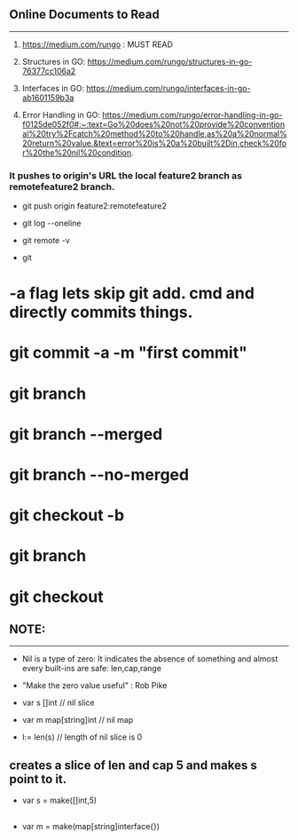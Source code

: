 ##                      Online Documents to Read
------------------------------------------------------------------------------------------
1. https://medium.com/rungo : MUST READ 

2. Structures in GO: https://medium.com/rungo/structures-in-go-76377cc106a2 
3. Interfaces in GO: https://medium.com/rungo/interfaces-in-go-ab1601159b3a 


4. Error Handling in GO: 
    https://medium.com/rungo/error-handling-in-go-f0125de052f0#:~:text=Go%20does%20not%20provide%20conventional%20try%2Fcatch%20method%20to%20handle,as%20a%20normal%20return%20value.&text=error%20is%20a%20built%2Din,check%20for%20the%20nil%20condition. 

###  It pushes to origin's URL the local feature2 branch as remotefeature2 branch.
-   git push origin feature2:remotefeature2

- git log --oneline
- git remote -v 
- git 

# -a flag lets skip git add. cmd and directly commits things.
# git commit -a -m "first commit"

# git branch 
# git branch --merged
# git branch --no-merged
# git checkout -b <brancName> 
# git branch <branchName>
# git checkout <branchName>


## NOTE:
---------------------------------------------------------
- Nil is a type of zero: It indicates the absence of something and almost every built-ins are safe: len,cap,range
- "Make the zero value useful" : Rob Pike

- var s []int // nil slice
- var m map[string]int // nil map
- l:= len(s) // length of nil slice is 0

## creates a slice of len and cap 5 and makes s point to it.
- var s = make([]int,5) 

## 
- var m = make(map[string]interface{}) 
